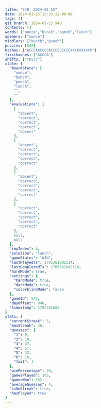 ```yaml
---
title: "940: 2024-01-15"
date: 2024-01-15T15:33:22-08:00
tags: []
git_branch: 2024-01-15_940
contests: []
words: ["ounce","bunch","punch","lunch"]
openers: ["ounce"]
middlers: ["bunch","punch"]
puzzles: [940]
hashes: ["ACCCAACCCCACCCCCCCCCXXXXXXXXXX"]
firsthashes: ["ACCCA"]
shifts: ["rbvlr"]
state: {
  "boardState": [
    "ounce",
    "bunch",
    "punch",
    "lunch",
    "",
    ""
  ],
  "evaluations": [
    [
      "absent",
      "correct",
      "correct",
      "correct",
      "absent"
    ],
    [
      "absent",
      "correct",
      "correct",
      "correct",
      "correct"
    ],
    [
      "absent",
      "correct",
      "correct",
      "correct",
      "correct"
    ],
    [
      "correct",
      "correct",
      "correct",
      "correct",
      "correct"
    ],
    null,
    null
  ],
  "rowIndex": 4,
  "solution": "lunch",
  "gameStatus": "WIN",
  "lastPlayedTs": 1705361602114,
  "lastCompletedTs": 1705361602114,
  "hardMode": true,
  "settings": {
    "hardMode": true,
    "darkMode": true,
    "colorblindMode": false
  },
  "gameId": 572,
  "dayOffset": 940,
  "timestamp": 1705361602
}
stats: {
  "currentStreak": 5,
  "maxStreak": 36,
  "guesses": {
    "1": 0,
    "2": 10,
    "3": 37,
    "4": 67,
    "5": 32,
    "6": 16,
    "fail": 1
  },
  "winPercentage": 99,
  "gamesPlayed": 163,
  "gamesWon": 162,
  "averageGuesses": 4,
  "isOnStreak": true,
  "hasPlayed": true
}
---
```

<!-- more -->
